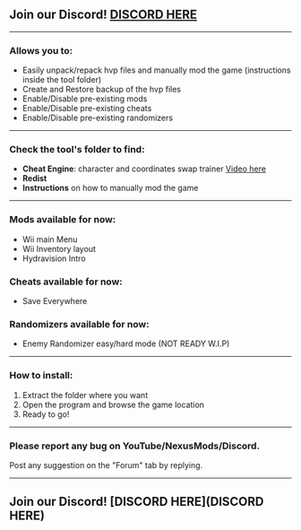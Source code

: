 ## Join our Discord! [DISCORD HERE](https://discord.gg/NUEZQU64FN)

---

### Allows you to:
- Easily unpack/repack hvp files and manually mod the game (instructions inside the tool folder)
- Create and Restore backup of the hvp files
- Enable/Disable pre-existing mods
- Enable/Disable pre-existing cheats
- Enable/Disable pre-existing randomizers

---

### Check the tool's folder to find:
- **Cheat Engine**: character and coordinates swap trainer [Video here](https://youtu.be/SZkCMnZR5OE?si=izbpLl_kFk0xL5AA)
- **Redist**
- **Instructions** on how to manually mod the game

---

### Mods available for now:
- Wii main Menu
- Wii Inventory layout
- Hydravision Intro

### Cheats available for now:
- Save Everywhere

### Randomizers available for now:
- Enemy Randomizer easy/hard mode (NOT READY W.I.P)

---

### How to install:
1. Extract the folder where you want
2. Open the program and browse the game location
3. Ready to go!

---

### Please report any bug on YouTube/NexusMods/Discord.
Post any suggestion on the "Forum" tab by replying.

---

## Join our Discord! [DISCORD HERE](DISCORD HERE)
